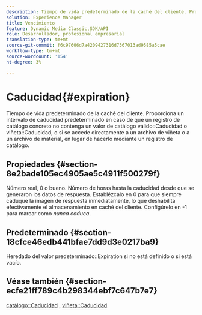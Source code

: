 ```yaml
---
description: Tiempo de vida predeterminado de la caché del cliente. Proporciona un intervalo de caducidad predeterminado en caso de que un registro de catálogo concreto no contenga un valor de caducidad de catálogo válido o de caducidad de viñeta, o si se accede directamente a un archivo de viñeta o a un archivo de material, en lugar de hacerlo mediante un registro de catálogo.
solution: Experience Manager
title: Vencimiento
feature: Dynamic Media Classic,SDK/API
role: Desarrollador, profesional empresarial
translation-type: tm+mt
source-git-commit: f6c97606d7a4209427316d7367013ad9585a5cae
workflow-type: tm+mt
source-wordcount: '154'
ht-degree: 3%

---
```



# Caducidad{#expiration}

Tiempo de vida predeterminado de la caché del cliente. Proporciona un intervalo de caducidad predeterminado en caso de que un registro de catálogo concreto no contenga un valor de catálogo válido::Caducidad o viñeta::Caducidad, o si se accede directamente a un archivo de viñeta o a un archivo de material, en lugar de hacerlo mediante un registro de catálogo.

## Propiedades {#section-8e2bade105ec4905ae5c4911f500279f}

Número real, 0 o bueno. Número de horas hasta la caducidad desde que se generaron los datos de respuesta. Establézcalo en 0 para que siempre caduque la imagen de respuesta inmediatamente, lo que deshabilita efectivamente el almacenamiento en caché del cliente. Configúrelo en -1 para marcar como *nunca caduca*.

## Predeterminado {#section-18cfce46edb441bfae7dd9d3e0217ba9}

Heredado del valor predeterminado::Expiration si no está definido o si está vacío.

## Véase también {#section-ecfe21ff789c4b298344ebf7c647b7e7}

[catálogo::Caducidad](../../../../../ir-api/material-cat/image-rendering-api-ref/c-ir-material-catalog/c-ir-material-data-reference/r-ir-expiration-dataref.md#reference-5e93943abff54c93bf85aae3b911a3ce) ,  [viñeta::Caducidad](../../../../../ir-api/material-cat/image-rendering-api-ref/c-ir-material-catalog/c-ir-vignette-map-reference/r-ir-expiration-vignette.md#reference-df80829da93e4c0ab3f97a1792d9c74c)
